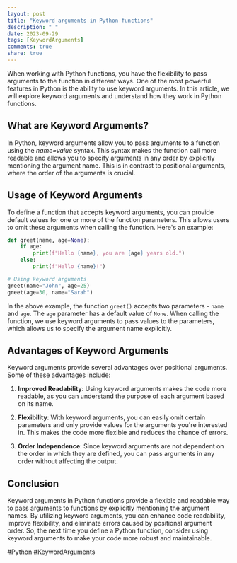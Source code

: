 ```yaml
---
layout: post
title: "Keyword arguments in Python functions"
description: " "
date: 2023-09-29
tags: [KeywordArguments]
comments: true
share: true
---
```


When working with Python functions, you have the flexibility to pass arguments to the function in different ways. One of the most powerful features in Python is the ability to use keyword arguments. In this article, we will explore keyword arguments and understand how they work in Python functions.

## What are Keyword Arguments?

In Python, keyword arguments allow you to pass arguments to a function using the *name=value* syntax. This syntax makes the function call more readable and allows you to specify arguments in any order by explicitly mentioning the argument name. This is in contrast to positional arguments, where the order of the arguments is crucial.

## Usage of Keyword Arguments

To define a function that accepts keyword arguments, you can provide default values for one or more of the function parameters. This allows users to omit these arguments when calling the function. Here's an example:

```python
def greet(name, age=None):
    if age:
        print(f"Hello {name}, you are {age} years old.")
    else:
        print(f"Hello {name}!")

# Using keyword arguments
greet(name="John", age=25)
greet(age=30, name="Sarah")
```

In the above example, the function `greet()` accepts two parameters - `name` and `age`. The `age` parameter has a default value of `None`. When calling the function, we use keyword arguments to pass values to the parameters, which allows us to specify the argument name explicitly.

## Advantages of Keyword Arguments

Keyword arguments provide several advantages over positional arguments. Some of these advantages include:

1. **Improved Readability**: Using keyword arguments makes the code more readable, as you can understand the purpose of each argument based on its name.

2. **Flexibility**: With keyword arguments, you can easily omit certain parameters and only provide values for the arguments you're interested in. This makes the code more flexible and reduces the chance of errors.

3. **Order Independence**: Since keyword arguments are not dependent on the order in which they are defined, you can pass arguments in any order without affecting the output.

## Conclusion

Keyword arguments in Python functions provide a flexible and readable way to pass arguments to functions by explicitly mentioning the argument names. By utilizing keyword arguments, you can enhance code readability, improve flexibility, and eliminate errors caused by positional argument order. So, the next time you define a Python function, consider using keyword arguments to make your code more robust and maintainable.

#Python #KeywordArguments